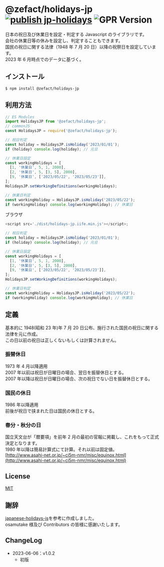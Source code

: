 # @zefact/holidays-jp [![publish jp-holidays](https://github.com/zefact/holidays-jp/actions/workflows/main.yml/badge.svg)](https://github.com/zefact/holidays-jp/actions/workflows/main.yml) ![GPR Version](https://img.shields.io/github/package-json/v/zefact/holidays-jp?label=version)

日本の祝日及び休業日を設定・判定する Javascript のライブラリです。  
会社の休業日等の休みを設定し、判定することもできます。  
国民の祝日に関する法律（1948 年 7 月 20 日）以降の祝祭日を設定しています。  
2023 年 6 月時点でのデータに基づく。

## インストール

```shell
$ npm install @zefact/holidays-jp
```

## 利用方法

```ts
// ES Modules
import HolidaysJP from '@zefact/holidays-jp';
// commonJS
const HolidaysJP = require('@zefact/holidays-jp');

// 祝日判定
const holiday = HolidaysJP.isHoliday('2023/01/01');
if (holiday) console.log(holiday); // 元旦

// 休業日設定
const workingHolidays = [
  [1, '休業日', 5, 1, 2000],
  [2, '休業日', 5, [3, 5], 2000],
  [9, '休業日', ['2023/05/22', '2023/05/23']],
];
HolidaysJP.setWorkingDefinitions(workingHolidays);

// 休業日判定
const workingHoliday = HolidaysJP.isHoliday('2023/05/22');
if (workingHoliday) console.log(workingHoliday); // 休業日
```

ブラウザ

```js
<script src='./dist/holidays-jp.iife.min.js'></script>;

// 祝日判定
const holiday = HolidaysJP.isHoliday('2023/01/01');
if (holiday) console.log(holiday); // 元旦

// 休業日設定
const workingHolidays = [
  [1, '休業日', 5, 1, 2000],
  [2, '休業日', 5, [3, 5], 2000],
  [9, '休業日', ['2023/05/22', '2023/05/23']],
];
HolidaysJP.setWorkingDefinitions(workingHolidays);

// 休業日判定
const workingHoliday = HolidaysJP.isHoliday('2023/05/22');
if (workingHoliday) console.log(workingHoliday); // 休業日
```

## 定義

基本的に 1948(昭和 23 年)年 7 月 20 日公布、施行された国民の祝日に関する法律を元に作成。  
この日以前の祝日は正しくないもしくは計算されません。

### 振替休日

1973 年 4 月以降適用  
2007 年以前は祝日が日曜日の場合、翌日を振替休日とする。  
2007 年以降は祝日が日曜日の場合、次の祝日でない日を振替休日とする。

### 国民の休日

1986 年以降適用  
前後が祝日で挟まれた日は国民の休日とする。

### 春分・秋分の日

国立天文台が「暦要項」を前年 2 月の最初の官報に掲載し、これをもって正式決定となります。  
1980 年以降は簡易計算式にて計算。それ以前は固定値。  
[http://www.asahi-net.or.jp/~ci5m-nmr/misc/equinox.html](http://www.asahi-net.or.jp/~ci5m-nmr/misc/equinox.html)

## License

[MIT](LICENSE)

## 謝辞

[japanese-holidays-js](https://github.com/osamutake/japanese-holidays-js)を参考に作成しました。  
osamutake 様及び Contributors の皆様に感謝いたします。

## ChangeLog

- 2023-06-06：v1.0.2
  - 初版
